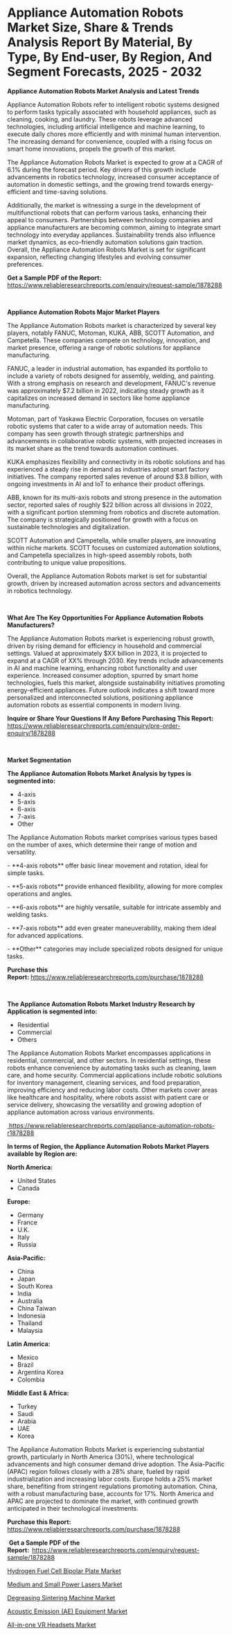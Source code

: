 <p><h1>Appliance Automation Robots Market Size, Share & Trends Analysis Report By Material, By Type, By End-user, By Region, And Segment Forecasts, 2025 - 2032</h1></p><p><strong>Appliance Automation Robots Market Analysis and Latest Trends</strong></p>
<p><p>Appliance Automation Robots refer to intelligent robotic systems designed to perform tasks typically associated with household appliances, such as cleaning, cooking, and laundry. These robots leverage advanced technologies, including artificial intelligence and machine learning, to execute daily chores more efficiently and with minimal human intervention. The increasing demand for convenience, coupled with a rising focus on smart home innovations, propels the growth of this market.</p><p>The Appliance Automation Robots Market is expected to grow at a CAGR of 6.1% during the forecast period. Key drivers of this growth include advancements in robotics technology, increased consumer acceptance of automation in domestic settings, and the growing trend towards energy-efficient and time-saving solutions. </p><p>Additionally, the market is witnessing a surge in the development of multifunctional robots that can perform various tasks, enhancing their appeal to consumers. Partnerships between technology companies and appliance manufacturers are becoming common, aiming to integrate smart technology into everyday appliances. Sustainability trends also influence market dynamics, as eco-friendly automation solutions gain traction. Overall, the Appliance Automation Robots Market is set for significant expansion, reflecting changing lifestyles and evolving consumer preferences.</p></p>
<p><strong>Get a Sample PDF of the Report:&nbsp;</strong> <a href="https://www.reliableresearchreports.com/enquiry/request-sample/1878288?utm_campaign=37&utm_medium=2&utm_source=Github&utm_content=ia&utm_term=01032025&utm_id=appliance-automation-robots">https://www.reliableresearchreports.com/enquiry/request-sample/1878288</a></p>
<p>&nbsp;</p>
<p><strong>Appliance Automation Robots Major Market Players</strong></p>
<p><p>The Appliance Automation Robots market is characterized by several key players, notably FANUC, Motoman, KUKA, ABB, SCOTT Automation, and Campetella. These companies compete on technology, innovation, and market presence, offering a range of robotic solutions for appliance manufacturing.</p><p>FANUC, a leader in industrial automation, has expanded its portfolio to include a variety of robots designed for assembly, welding, and painting. With a strong emphasis on research and development, FANUC's revenue was approximately $7.2 billion in 2022, indicating steady growth as it capitalizes on increased demand in sectors like home appliance manufacturing.</p><p>Motoman, part of Yaskawa Electric Corporation, focuses on versatile robotic systems that cater to a wide array of automation needs. This company has seen growth through strategic partnerships and advancements in collaborative robotic systems, with projected increases in its market share as the trend towards automation continues.</p><p>KUKA emphasizes flexibility and connectivity in its robotic solutions and has experienced a steady rise in demand as industries adopt smart factory initiatives. The company reported sales revenue of around $3.8 billion, with ongoing investments in AI and IoT to enhance their product offerings.</p><p>ABB, known for its multi-axis robots and strong presence in the automation sector, reported sales of roughly $22 billion across all divisions in 2022, with a significant portion stemming from robotics and discrete automation. The company is strategically positioned for growth with a focus on sustainable technologies and digitalization.</p><p>SCOTT Automation and Campetella, while smaller players, are innovating within niche markets. SCOTT focuses on customized automation solutions, and Campetella specializes in high-speed assembly robots, both contributing to unique value propositions.</p><p>Overall, the Appliance Automation Robots market is set for substantial growth, driven by increased automation across sectors and advancements in robotics technology.</p></p>
<p>&nbsp;</p>
<p><strong>What Are The Key Opportunities For Appliance Automation Robots Manufacturers?</strong></p>
<p><p>The Appliance Automation Robots market is experiencing robust growth, driven by rising demand for efficiency in household and commercial settings. Valued at approximately $XX billion in 2023, it is projected to expand at a CAGR of XX% through 2030. Key trends include advancements in AI and machine learning, enhancing robot functionality and user experience. Increased consumer adoption, spurred by smart home technologies, fuels this market, alongside sustainability initiatives promoting energy-efficient appliances. Future outlook indicates a shift toward more personalized and interconnected solutions, positioning appliance automation robots as essential components in modern living.</p></p>
<p><strong>Inquire or Share Your Questions If Any Before Purchasing This Report:</strong> <a href="https://www.reliableresearchreports.com/enquiry/pre-order-enquiry/1878288?utm_campaign=37&utm_medium=2&utm_source=Github&utm_content=ia&utm_term=01032025&utm_id=appliance-automation-robots">https://www.reliableresearchreports.com/enquiry/pre-order-enquiry/1878288</a></p>
<p>&nbsp;</p>
<p><strong>Market Segmentation</strong></p>
<p><strong>The Appliance Automation Robots Market Analysis by types is segmented into:</strong></p>
<p><ul><li>4-axis</li><li>5-axis</li><li>6-axis</li><li>7-axis</li><li>Other</li></ul></p>
<p><p>The Appliance Automation Robots market comprises various types based on the number of axes, which determine their range of motion and versatility. </p><p>- **4-axis robots** offer basic linear movement and rotation, ideal for simple tasks. </p><p>- **5-axis robots** provide enhanced flexibility, allowing for more complex operations and angles. </p><p>- **6-axis robots** are highly versatile, suitable for intricate assembly and welding tasks. </p><p>- **7-axis robots** add even greater maneuverability, making them ideal for advanced applications. </p><p>- **Other** categories may include specialized robots designed for unique tasks.</p></p>
<p><strong>Purchase this Report:&nbsp;</strong><a href="https://www.reliableresearchreports.com/purchase/1878288?utm_campaign=37&utm_medium=2&utm_source=Github&utm_content=ia&utm_term=01032025&utm_id=appliance-automation-robots">https://www.reliableresearchreports.com/purchase/1878288</a></p>
<p>&nbsp;</p>
<p><strong>The Appliance Automation Robots Market Industry Research by Application is segmented into:</strong></p>
<p><ul><li>Residential</li><li>Commercial</li><li>Others</li></ul></p>
<p><p>The Appliance Automation Robots Market encompasses applications in residential, commercial, and other sectors. In residential settings, these robots enhance convenience by automating tasks such as cleaning, lawn care, and home security. Commercial applications include robotic solutions for inventory management, cleaning services, and food preparation, improving efficiency and reducing labor costs. Other markets cover areas like healthcare and hospitality, where robots assist with patient care or service delivery, showcasing the versatility and growing adoption of appliance automation across various environments.</p></p>
<p><a href="https://www.reliableresearchreports.com/appliance-automation-robots-r1878288?utm_campaign=37&utm_medium=2&utm_source=Github&utm_content=ia&utm_term=01032025&utm_id=appliance-automation-robots">&nbsp;https://www.reliableresearchreports.com/appliance-automation-robots-r1878288</a></p>
<p><strong>In terms of Region, the Appliance Automation Robots Market Players available by Region are:</strong></p>
<p>
    <p> <strong> North America: </strong>
        <ul>
            <li>United States</li>
            <li>Canada</li>
        </ul>
        </p> 
    <p> <strong> Europe: </strong>
        <ul>
            <li>Germany</li>
            <li>France</li>
            <li>U.K.</li>
            <li>Italy</li>
            <li>Russia</li>
        </ul>
        </p> 
    <p> <strong> Asia-Pacific: </strong>
        <ul>
            <li>China</li>
            <li>Japan</li>
            <li>South Korea</li>
            <li>India</li>
            <li>Australia</li>
            <li>China Taiwan</li>
            <li>Indonesia</li>
            <li>Thailand</li>
            <li>Malaysia</li>
        </ul>
        </p> 
    <p> <strong> Latin America: </strong>
        <ul>
            <li>Mexico</li>
            <li>Brazil</li>
            <li>Argentina Korea</li>
            <li>Colombia</li>
        </ul>
        </p> 
    <p> <strong> Middle East & Africa: </strong>
        <ul>
            <li>Turkey</li>
            <li>Saudi</li>
            <li>Arabia</li>
            <li>UAE</li>
            <li>Korea</li>
        </ul>
    </p>
    </p>
<p><p>The Appliance Automation Robots Market is experiencing substantial growth, particularly in North America (30%), where technological advancements and high consumer demand drive adoption. The Asia-Pacific (APAC) region follows closely with a 28% share, fueled by rapid industrialization and increasing labor costs. Europe holds a 25% market share, benefiting from stringent regulations promoting automation. China, with a robust manufacturing base, accounts for 17%. North America and APAC are projected to dominate the market, with continued growth anticipated in their technological investments.</p></p>
<p><strong>Purchase this Report: </strong><a href="https://www.reliableresearchreports.com/purchase/1878288?utm_campaign=37&utm_medium=2&utm_source=Github&utm_content=ia&utm_term=01032025&utm_id=appliance-automation-robots">https://www.reliableresearchreports.com/purchase/1878288</a></p>
<p>&nbsp;<strong>Get a Sample PDF of the Report:&nbsp;&nbsp;</strong><a href="https://www.reliableresearchreports.com/enquiry/request-sample/1878288?utm_campaign=37&utm_medium=2&utm_source=Github&utm_content=ia&utm_term=01032025&utm_id=appliance-automation-robots">https://www.reliableresearchreports.com/enquiry/request-sample/1878288</a></p>
<p><strong></strong></p>
<p><p><a href="https://github.com/guneycigdem35/Market-Research-Report-List-5/blob/main/hydrogen-fuel-cell-bipolar-plate-market.md?utm_campaign=37&utm_medium=2&utm_source=Github&utm_content=ia&utm_term=01032025&utm_id=appliance-automation-robots">Hydrogen Fuel Cell Bipolar Plate Market</a></p><p><a href="https://github.com/mabutironaldo/Market-Research-Report-List-7/blob/main/medium-and-small-power-lasers-market.md?utm_campaign=37&utm_medium=2&utm_source=Github&utm_content=ia&utm_term=01032025&utm_id=appliance-automation-robots">Medium and Small Power Lasers Market</a></p><p><a href="https://github.com/pomasifilo/Market-Research-Report-List-1/blob/main/degreasing-sintering-machine-market.md?utm_campaign=37&utm_medium=2&utm_source=Github&utm_content=ia&utm_term=01032025&utm_id=appliance-automation-robots">Degreasing Sintering Machine Market</a></p><p><a href="https://github.com/AshikRahman991/Market-Research-Report-List-1/blob/main/acoustic-emission-ae-equipment-market.md?utm_campaign=37&utm_medium=2&utm_source=Github&utm_content=ia&utm_term=01032025&utm_id=appliance-automation-robots">Acoustic Emission (AE) Equipment Market</a></p><p><a href="https://github.com/avikalitesjj/Market-Research-Report-List-1/blob/main/all-in-one-vr-headsets-market.md?utm_campaign=37&utm_medium=2&utm_source=Github&utm_content=ia&utm_term=01032025&utm_id=appliance-automation-robots">All-in-one VR Headsets Market</a></p></p>